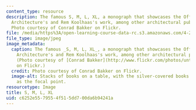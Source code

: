 ```yaml
---
content_type: resource
description: The famous S, M, L, XL, a monograph that showcases the Office for Metropolitan
  Architecture's and Rem Koolhaas's work, among other architectural publications.
  Photo courtesy of Conrad Bakker on Flickr.
file: /media/https%3A/open-learning-course-data-rc.s3.amazonaws.com/4-210-precedents-in-critical-practice-fall-2012/c6252e5579554f515dd700da6b94241a_4-210f12.jpg
file_type: image/jpeg
image_metadata:
  caption: The famous _S, M, L, XL_, a monograph that showcases the Office for Metropolitan
    Architecture's and Rem Koolhaas's work, among other architectural publications.
    (Photo courtesy of [Conrad Bakker](http://www.flickr.com/photos/untitledprojects/1561975404/)
    on Flickr.)
  credit: Photo courtesy of Conrad Bakker on Flickr.
  image-alt: Stacks of books on a table, with the silver-covered books with blue lettering
    as the focal point.
resourcetype: Image
title: S, M, L, XL
uid: c6252e55-7955-4f51-5dd7-00da6b94241a
---
```

